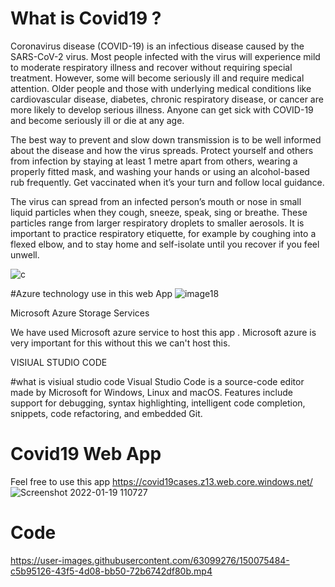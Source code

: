 # What is Covid19 ?

Coronavirus disease (COVID-19) is an infectious disease caused by the SARS-CoV-2 virus. Most people infected with the virus will experience mild to moderate respiratory illness and recover without requiring special treatment. However, some will become seriously ill and require medical attention. Older people and those with underlying medical conditions like cardiovascular disease, diabetes, chronic respiratory disease, or cancer are more likely to develop serious illness. Anyone can get sick with COVID-19 and become seriously ill or die at any age. 

The best way to prevent and slow down transmission is to be well informed about the disease and how the virus spreads. Protect yourself and others from infection by staying at least 1 metre apart from others, wearing a properly fitted mask, and washing your hands or using an alcohol-based rub frequently. Get vaccinated when it’s your turn and follow local guidance.

The virus can spread from an infected person’s mouth or nose in small liquid particles when they cough, sneeze, speak, sing or breathe. These particles range from larger respiratory droplets to smaller aerosols. It is important to practice respiratory etiquette, for example by coughing into a flexed elbow, and to stay home and self-isolate until you recover if you feel unwell.   

   ![c](https://user-images.githubusercontent.com/63099276/150071631-9974a641-a681-4b04-9857-ec3f821b041d.png)
  

#Azure technology use in this web App 
              ![image18](https://user-images.githubusercontent.com/63099276/150970915-14ef7c25-de2b-4bf0-a724-4af1da4a2f48.png)

Microsoft Azure Storage Services 

We have used Microsoft azure service to host this app . Microsoft azure is very important for this without this we can't host this.

VISIUAL STUDIO CODE

#what is visiual studio code 
Visual Studio Code is a source-code editor made by Microsoft for Windows, Linux and macOS. Features include support for debugging, syntax highlighting, intelligent code completion, snippets, code refactoring, and embedded Git.


               
# Covid19 Web App
            
Feel free to use this app https://covid19cases.z13.web.core.windows.net/
![Screenshot 2022-01-19 110727](https://user-images.githubusercontent.com/63099276/150070611-d880d812-bbf7-43e9-b7fa-7c870c2df4d2.png)

# Code 

https://user-images.githubusercontent.com/63099276/150075484-c5b95126-43f5-4d08-bb50-72b6742df80b.mp4

